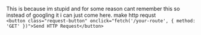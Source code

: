 This is because im stupid and for some reason cant remember this so instead of googling it i can just come here.
make http requst<br>
`<button class="request-button" onclick="fetch('/your-route', { method: 'GET' })">Send HTTP Request</button>`
